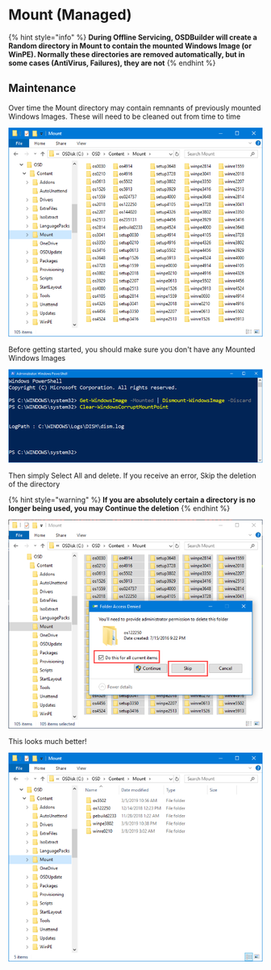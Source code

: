 # Mount \(Managed\)

{% hint style="info" %}
**During Offline Servicing, OSDBuilder will create a Random directory in Mount to contain the mounted Windows Image \(or WinPE\).  Normally these directories are removed automatically, but in some cases \(AntiVirus, Failures\), they are not**
{% endhint %}

## Maintenance

Over time the Mount directory may contain remnants of previously mounted Windows Images.  These will need to be cleaned out from time to time

![](../../../../.gitbook/assets/image%20%28172%29.png)

Before getting started, you should make sure you don't have any Mounted Windows Images

![](../../../../.gitbook/assets/image%20%28290%29.png)

Then simply Select All and delete.  If you receive an error, Skip the deletion of the directory

{% hint style="warning" %}
**If you are absolutely certain a directory is no longer being used, you may Continue the deletion**
{% endhint %}

![](../../../../.gitbook/assets/image%20%28275%29.png)

This looks much better!

![](../../../../.gitbook/assets/image%20%28343%29.png)

